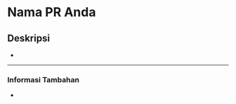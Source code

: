 # **Nama PR Anda**

<!-- PR ini bertujuan untuk memperbaiki issue #XYZ, dan #ABC -->

## **Deskripsi**

<!--  📛📛
Deskripsikan hasil kerja anda secara singkat.
Jika terdapat dependencies yang harus diinstal, ikut sertakan.
📛📛 -->

*

---

### **Informasi Tambahan**

<!-- Jika ada informasi tambahan, tambahkan di sini-->

*

<!-- 📛📛📛📛
Jika anda memperbaiki sebuah issue:
Uncomment pesan di bawah "Nama PR Anda", lalu tambahkan nomor issue yang diperbaiki setelah tanda "#".
Contoh: # **Pull request ini bertujuan untuk memperbaiki issue #1 **
📛📛📛📛 -->
